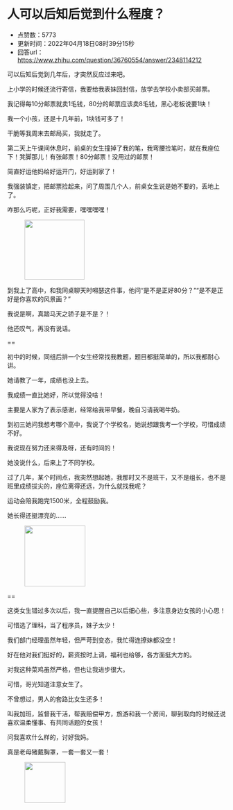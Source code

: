 # 人可以后知后觉到什么程度？
- 点赞数：5773
- 更新时间：2022年04月18日08时39分15秒
- 回答url：https://www.zhihu.com/question/36760554/answer/2348114212
<body>
 <p data-pid="3wUiMKJh">可以后知后觉到几年后，才突然反应过来吧。</p>
 <p data-pid="CteI-3pC">上小学的时候还流行寄信，我要给我表妹回封信，放学去学校小卖部买邮票。</p>
 <p data-pid="-ZRkxI-y">我记得每10分邮票就卖1毛钱，80分的邮票应该卖8毛钱，黑心老板说要1块！</p>
 <p data-pid="1z5yM1KI">我一个小孩，还是十几年前，1块钱可多了！</p>
 <p data-pid="8uEz-wVe">干脆等我周末去邮局买，我就走了。</p>
 <p data-pid="x0T-lr5m">第二天上午课间休息时，前桌的女生撞掉了我的笔，我弯腰捡笔时，就在我座位下！凳脚那儿！有张邮票！80分邮票！没用过的邮票！</p>
 <p data-pid="BO2EHCne">简直好运他妈给好运开门，好运到家了！</p>
 <p data-pid="vLXy37h9">我强装镇定，把邮票捡起来，问了周围几个人，前桌女生说是她不要的，丢地上了。</p>
 <p data-pid="VGono4-G">咋那么巧呢，正好我需要，嘿嘿嘿嘿！</p>
 <figure data-size="normal">
  <img src="https://pic1.zhimg.com/50/v2-e94ae068b98626ed8f1fa41de5a962bc_720w.jpg?source=1940ef5c" data-rawwidth="138" data-rawheight="138" data-size="normal" data-original-token="v2-e94ae068b98626ed8f1fa41de5a962bc" class="content_image" width="138">
 </figure>
 <p data-pid="AckYI_kX">到我上了高中，和我同桌聊天时嘚瑟这件事，他问“是不是正好80分？”“是不是正好是你喜欢的风景画？”</p>
 <p data-pid="G_djZqMZ">我说是啊，真踏马天之骄子是不是？！</p>
 <p data-pid="jQNLFQsC">他还叹气，再没有说话。</p>
 <p data-pid="jZWBwXrk">==</p>
 <p data-pid="06N9m7SI">初中的时候，同组后排一个女生经常找我教题，题目都挺简单的，所以我都耐心讲。</p>
 <p data-pid="2Uj1qzcZ">她请教了一年，成绩也没上去。</p>
 <p data-pid="G2vxv2NE">我成绩一直比她好，所以觉得没啥！</p>
 <p data-pid="PYQz7DYb">主要是人家为了表示感谢，经常给我带早餐，晚自习请我喝牛奶。</p>
 <p data-pid="R6fr_iFJ">到初三她问我想考哪个高中，我说了个学校名，她说想跟我考一个学校，可惜成绩不好。</p>
 <p data-pid="d14I9Li6">我说现在努力还来得及呀，还有时间的！</p>
 <p data-pid="JjYLgB9h">她没说什么，后来上了不同学校。</p>
 <p data-pid="g0Q9pKJd">过了几年，某个时间点，我突然想起她，我那时又不是班干，又不是组长，也不是班里成绩拔尖的，座位离得还远，为什么就找我呢？</p>
 <p data-pid="c2HigIFN">运动会陪我跑完1500米，全程鼓励我。</p>
 <p data-pid="-9d-xYFK">她长得还挺漂亮的……</p>
 <figure data-size="normal">
  <img src="https://picx.zhimg.com/50/v2-e7259d1d7237264346485501a15eee2b_720w.jpg?source=1940ef5c" data-rawwidth="140" data-rawheight="149" data-size="normal" data-original-token="v2-e7259d1d7237264346485501a15eee2b" class="content_image" width="140">
 </figure>
 <p data-pid="Ru2IDefC">==</p>
 <p data-pid="kuquLnws">这类女生错过多次以后，我一直提醒自己以后细心些，多注意身边女孩的小心思！</p>
 <p data-pid="7cHTWVzS">可惜选了理科，当了程序员，妹子太少！</p>
 <p data-pid="Eck9qKTk">我们部门经理虽然年轻，但严苛到变态，我忙得连撩妹都没空！</p>
 <p data-pid="53XkM7lF">好在他对我们挺好的，薪资按时上调，福利也给够，各方面挺大方的。</p>
 <p data-pid="0SOllzC5">对我这种菜鸡虽然严格，但也让我进步很大。</p>
 <p data-pid="c9mu5tm2">可惜，哥光知道注意女生了。</p>
 <p data-pid="BspbZXJ7">不曾想过，男人的套路比女生还多！</p>
 <p data-pid="S7PL_4_x">叫我加班，监督我干活，帮我赔偿甲方，旅游和我一个房间，聊到取向的时候还说喜欢温柔懂事、有共同话题的女孩！</p>
 <p data-pid="1Mq3VBaH">问我喜欢什么样的，讨好我妈。</p>
 <p data-pid="y9FcLB9g">真是老母猪戴胸罩，一套一套又一套！</p>
 <figure data-size="normal">
  <img src="https://pica.zhimg.com/50/v2-564783b96cfbb7bda2c31ab1b1dfc6c6_720w.jpg?source=1940ef5c" data-rawwidth="94" data-rawheight="84" data-size="normal" data-original-token="v2-564783b96cfbb7bda2c31ab1b1dfc6c6" class="content_image" width="94">
 </figure>
</body>